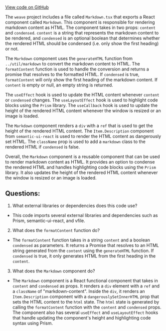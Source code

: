 [View code on GitHub](https://github.com/wandb/weave/weave-js/src/common/components/Markdown.tsx)

The `weave` project includes a file called `Markdown.tsx` that exports a React component called `Markdown`. This component is responsible for rendering markdown content as HTML. The component takes in two props: `content` and `condensed`. `content` is a string that represents the markdown content to be rendered, and `condensed` is an optional boolean that determines whether the rendered HTML should be condensed (i.e. only show the first heading) or not. 

The `Markdown` component uses the `generateHTML` function from `../util/markdown` to convert the markdown content to HTML. The `formatContent` function is used to handle the conversion and returns a promise that resolves to the formatted HTML. If `condensed` is true, `formatContent` will only show the first heading of the markdown content. If `content` is empty or null, an empty string is returned.

The `useEffect` hook is used to update the HTML content whenever `content` or `condensed` changes. The `useLayoutEffect` hook is used to highlight code blocks using the `Prism` library. The `useCallback` hook is used to update the height of the rendered HTML content whenever the window is resized or an image is loaded. 

The `Markdown` component renders a `div` with a `ref` that is used to get the height of the rendered HTML content. The `Item.Description` component from `semantic-ui-react` is used to render the HTML content as dangerously set HTML. The `className` prop is used to add a `markdown` class to the rendered HTML if `condensed` is false. 

Overall, the `Markdown` component is a reusable component that can be used to render markdown content as HTML. It provides an option to condense the rendered HTML and handles highlighting code blocks using the `Prism` library. It also updates the height of the rendered HTML content whenever the window is resized or an image is loaded.
## Questions: 
 1. What external libraries or dependencies does this code use?
- This code imports several external libraries and dependencies such as Prism, semantic-ui-react, and vfile.

2. What does the `formatContent` function do?
- The `formatContent` function takes in a string `content` and a boolean `condensed` as parameters. It returns a Promise that resolves to an HTML string generated from the `content` using the `generateHTML` function. If `condensed` is true, it only generates HTML from the first heading in the `content`.

3. What does the `Markdown` component do?
- The `Markdown` component is a React functional component that takes in `content` and `condensed` as props. It renders a `div` element with a `ref` and a `className` of "markdown-content". Inside the `div`, it renders an `Item.Description` component with a `dangerouslySetInnerHTML` prop that sets the HTML content to the `html` state. The `html` state is generated by calling the `formatContent` function with the `content` and `condensed` props. The component also has several `useEffect` and `useLayoutEffect` hooks that handle updating the component's height and highlighting code syntax using Prism.